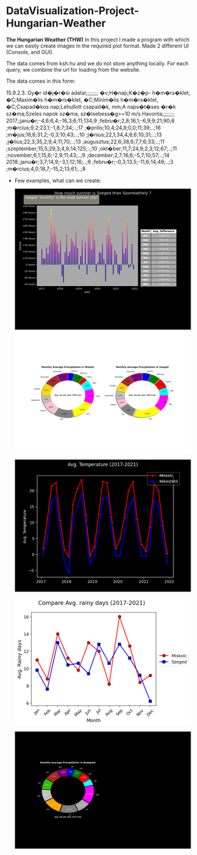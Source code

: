 # DataVisualization-Project-Hungarian-Weather


**The Hungarian Weather (THW)**
In this project I made a program with which we can easily create images in the required plot format.
Made 2 different UI (Console, and GUI).

The data comes from ksh.hu and we do not store anything locally. For each query, we combine the url for loading from the website.

The data comes in this form:

15.9.2.3. Gy�r id�j�r�si adatai;;;;;;;;
�v;H�nap;K�z�p- h�m�rs�klet, �C;Maxim�lis h�m�rs�klet, �C;Minim�lis h�m�rs�klet, �C;Csapad�kos nap;Lehullott csapad�k, mm;A naps�t�ses �r�k sz�ma;Szeles napok sz�ma, sz�lsebess�g>=10 m/s
Havonta;;;;;;;;
2017.;janu�r;-4,6;6,4;-16,3;6;11;134;9
;febru�r;2,8;16,1;-6,9;9;21;90;8
;m�rcius;9,2;23,1;-1,8;7;34;..;17
;�prilis;10,4;24,8;0,0;11;39;..;16
;m�jus;16,6;31,2;-0,3;10;43;..;10
;j�nius;22,1;34,4;8,6;10;31;..;13
;j�lius;22,3;35,2;9,4;11;70;..;13
;augusztus;22,6;38,6;7,7;6;33;..;11
;szeptember;15,5;29,3;4,9;14;125;..;10
;okt�ber;11,7;24,9;2,3;12;67;..;11
;november;6,1;15,6;-2,9;11;43;..;9
;december;2,7;16,6;-5,7;10;57;..;14
2018.;janu�r;3,7;14,9;-3,1;12;16;..;6
;febru�r;-0,3;13,5;-11,6;14;48;..;3
;m�rcius;4,0;18,7;-15,2;13;61;..;8

- Few examples, what can we create:

    ![Screenshot](Results\Szeged-Szombathely_compare_sunny_hours_(2017-2021)plot.png)

    ![Screenshot](ExampleResults/Miskolc_Szeged_Precipitation(2017-2021)plot.png)

    ![Screenshot](ExampleResults/Miskolc-Kékestetõ_Avg_temp_(2017-2021)plot.png)

    ![Screenshot](ExampleResults/Miskolc_Szeged_Avg_rainy_days_(2017-2021)plot.png)

    ![Screenshot](ExampleResults/Budapest_Precipitation(2017-2021)CirclePlots.png)
 